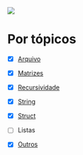 ![](https://1.bp.blogspot.com/-P0bh1lX8pew/YMq4PvLW7sI/AAAAAAAAA9U/Cz7pEOpBYoMOON9MFEPyqH45g7HPP6RwwCLcBGAsYHQ/s2335/CLogo.png)

# Por tópicos

- [x] [Arquivo](https://github.com/abalsantana/Linguagem-C/tree/main/Arquivo)

- [x] [Matrizes](https://github.com/abalsantana/Linguagem-C/tree/main/Matrizes)

- [x] [Recursividade](https://github.com/abalsantana/Linguagem-C/tree/main/Recursividade)

- [x] [String](https://github.com/abalsantana/Linguagem-C/tree/main/String)

- [x] [Struct](https://github.com/abalsantana/Linguagem-C/tree/main/Struct)

- [ ] Listas

- [x] [Outros](https://github.com/abalsantana/Linguagem-C/tree/main/Outros)

